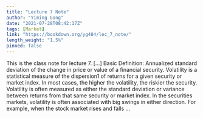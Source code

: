 ```yaml
---
title: "Lecture 7 Note"
author: "Yiming Gong"
date: "2021-07-28T08:42:17Z"
tags: [Market]
link: "https://bookdown.org/yg484/lec_7_note/"
length_weight: "1.5%"
pinned: false
---
```


This is the class note for lecture 7. [...] Basic Definition:
Annualized standard deviation of the change in price or value
of a financial security. Volatility is a statistical measure of the dispersion1 of returns for a given security or market index. In most cases, the higher the volatility, the riskier the security. Volatility is often measured as either the standard deviation or variance between returns from that same security or market index. In the securities markets, volatility is often associated with big swings in either direction. For example, when the stock market rises and falls ...
